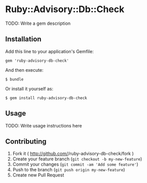# Ruby::Advisory::Db::Check

TODO: Write a gem description

## Installation

Add this line to your application's Gemfile:

    gem 'ruby-advisory-db-check'

And then execute:

    $ bundle

Or install it yourself as:

    $ gem install ruby-advisory-db-check

## Usage

TODO: Write usage instructions here

## Contributing

1. Fork it ( http://github.com/<my-github-username>/ruby-advisory-db-check/fork )
2. Create your feature branch (`git checkout -b my-new-feature`)
3. Commit your changes (`git commit -am 'Add some feature'`)
4. Push to the branch (`git push origin my-new-feature`)
5. Create new Pull Request

